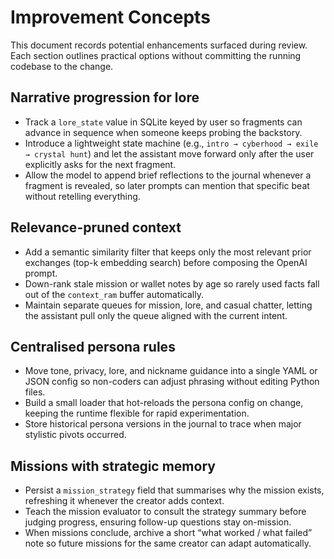 # Improvement Concepts

This document records potential enhancements surfaced during review. Each section outlines practical options without committing the running codebase to the change.

## Narrative progression for lore
- Track a `lore_state` value in SQLite keyed by user so fragments can advance in sequence when someone keeps probing the backstory.
- Introduce a lightweight state machine (e.g., `intro → cyberhood → exile → crystal hunt`) and let the assistant move forward only after the user explicitly asks for the next fragment.
- Allow the model to append brief reflections to the journal whenever a fragment is revealed, so later prompts can mention that specific beat without retelling everything.

## Relevance-pruned context
- Add a semantic similarity filter that keeps only the most relevant prior exchanges (top-k embedding search) before composing the OpenAI prompt.
- Down-rank stale mission or wallet notes by age so rarely used facts fall out of the `context_ram` buffer automatically.
- Maintain separate queues for mission, lore, and casual chatter, letting the assistant pull only the queue aligned with the current intent.

## Centralised persona rules
- Move tone, privacy, lore, and nickname guidance into a single YAML or JSON config so non-coders can adjust phrasing without editing Python files.
- Build a small loader that hot-reloads the persona config on change, keeping the runtime flexible for rapid experimentation.
- Store historical persona versions in the journal to trace when major stylistic pivots occurred.

## Missions with strategic memory
- Persist a `mission_strategy` field that summarises why the mission exists, refreshing it whenever the creator adds context.
- Teach the mission evaluator to consult the strategy summary before judging progress, ensuring follow-up questions stay on-mission.
- When missions conclude, archive a short “what worked / what failed” note so future missions for the same creator can adapt automatically.

